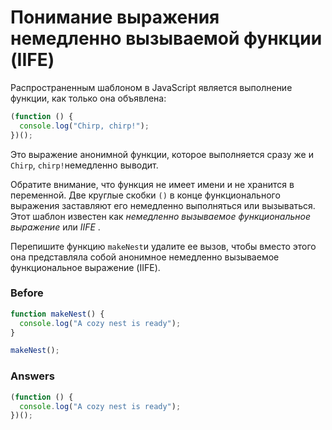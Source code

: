 # Понимание выражения немедленно вызываемой функции (IIFE)
Распространенным шаблоном в JavaScript является выполнение функции, как только она объявлена:
```javascript
(function () {
  console.log("Chirp, chirp!");
})();
```
Это выражение анонимной функции, которое выполняется сразу же и `Chirp`, `chirp!`немедленно выводит.

Обратите внимание, что функция не имеет имени и не хранится в переменной. Две круглые скобки `()` в конце функционального выражения заставляют его немедленно выполняться или вызываться. Этот шаблон известен как _немедленно вызываемое функциональное выражение_ или _IIFE_ .

Перепишите функцию `makeNest`и удалите ее вызов, чтобы вместо этого она представляла собой анонимное немедленно вызываемое функциональное выражение (IIFE).
### Before
```javascript
function makeNest() {
  console.log("A cozy nest is ready");
}

makeNest();
```
### Answers
```javascript
(function () {
  console.log("A cozy nest is ready");
})();
```
